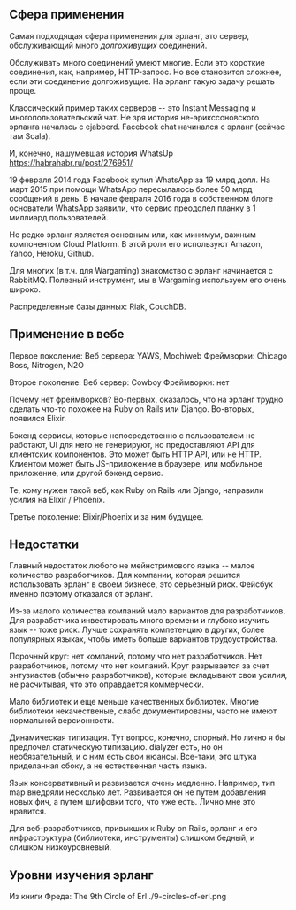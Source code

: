 ## Сфера применения

Самая подходящая сфера применения для эрланг, это сервер, обслуживающий много *долгоживущих* соединений.

Обслуживать много соединений умеют многие. Если это короткие соединения, как, например, HTTP-запрос.
Но все становится сложнее, если эти соединение долгоживущие. На эрланг такую задачу решать проще.

Классический пример таких серверов -- это Instant Messaging и многопользовательский чат.
Не зря история не-эрикссоновского эрланга началась с ejabberd.
Facebook chat начинался с эрланг (сейчас там Scala).

И, конечно, нашумевшая история WhatsUp https://habrahabr.ru/post/276951/

19 февраля 2014 года Facebook купил WhatsApp за 19 млрд долл.
На март 2015 при помощи WhatsApp пересылалось более 50 млрд сообщений в день.
В начале февраля 2016 года в собственном блоге основатели WhatsApp заявили,
что сервис преодолел планку в 1 миллиард пользователей.

Не редко эрланг является основным или, как минимум, важным компонентом Cloud Platform.
В этой роли его используют Amazon, Yahoo, Heroku, Github.

Для многих (в т.ч. для Wargaming) знакомство с эрланг начинается с RabbitMQ.
Полезный инструмент, мы в Wargaming используем его очень широко.

Распределенные базы данных: Riak, CouchDB.


## Применение в вебе

Первое поколение:
Веб сервера: YAWS, Mochiweb
Фреймворки: Chicago Boss, Nitrogen, N2O

Второе поколение:
Веб сервер: Cowboy
Фреймворки: нет

Почему нет фреймворков? Во-первых, оказалось, что на эрланг трудно сделать что-то похожее на Ruby on Rails или Django.
Во-вторых, появился Elixir.

Бэкенд сервисы, которые непосредственно с пользователем не работают, UI для него не генерируют,
но предоставляют API для клиентских компонентов. Это может быть HTTP API, или не HTTP.
Клиентом может быть JS-приложение в браузере, или мобильное приложение, или другой бэкенд сервис.

Те, кому нужен такой веб, как Ruby on Rails или Django, направили усилия на Elixir / Phoenix.

Третье поколение:
Elixir/Phoenix
и за ним будущее.


## Недостатки

Главный недостаток любого не мейнстримового языка -- малое количество разработчиков.
Для компании, которая решится использовать эрланг в своем бизнесе, это серьезный риск.
Фейсбук именно поэтому отказался от эрланг.

Из-за малого количества компаний мало вариантов для разработчиков.
Для разработчика инвестировать много времени и глубоко изучить язык -- тоже риск.
Лучше сохранять компетенцию в других, более популярных языках, чтобы иметь больше вариантов трудоустройства.

Порочный круг: нет компаний, потому что нет разработчиков. Нет разработчиков, потому что нет компаний.
Круг разрывается за счет энтузиастов (обычно разработчиков), которые вкладывают свои усилия,
не расчитывая, что это оправдается коммерчески.

Мало библиотек и еще меньше качественных библиотек.
Многие библиотеки некачественые, слабо документированы, часто не имеют нормальной версионности.

Динамическая типизация. Тут вопрос, конечно, спорный. Но лично я бы предпочел статическую типизацию.
dialyzer есть, но он необязательный, и с ним есть свои нюансы. Все-таки, это штука приделанная сбоку,
а не естественная часть языка.

Язык консервативный и развивается очень медленно. Например, тип map внедряли несколько лет.
Развивается он не путем добавления новых фич, а путем шлифовки того, что уже есть.
Лично мне это нравится.

Для веб-разработчиков, привыкших к Ruby on Rails, эрланг и его инфраструктура (библиотеки, инструменты)
слишком бедный, и слишком низкоуровневый.


## Уровни изучения эрланг

Из книги Фреда:
The 9th Circle of Erl
./9-circles-of-erl.png
